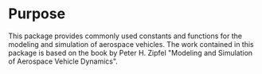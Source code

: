 # Purpose
This package provides commonly used constants and functions for the modeling and simulation of aerospace vehicles.  The work contained in this package is based on the book by Peter H. Zipfel "Modeling and Simulation of Aerospace Vehicle Dynamics".